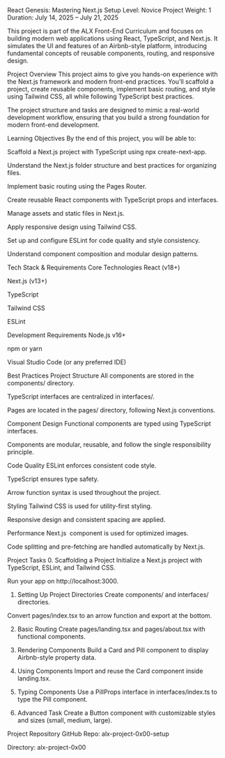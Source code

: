React Genesis: Mastering Next.js Setup
Level: Novice
Project Weight: 1
Duration: July 14, 2025 – July 21, 2025

This project is part of the ALX Front-End Curriculum and focuses on building modern web applications using React, TypeScript, and Next.js. It simulates the UI and features of an Airbnb-style platform, introducing fundamental concepts of reusable components, routing, and responsive design.

Project Overview
This project aims to give you hands-on experience with the Next.js framework and modern front-end practices. You’ll scaffold a project, create reusable components, implement basic routing, and style using Tailwind CSS, all while following TypeScript best practices.

The project structure and tasks are designed to mimic a real-world development workflow, ensuring that you build a strong foundation for modern front-end development.

Learning Objectives
By the end of this project, you will be able to:

Scaffold a Next.js project with TypeScript using npx create-next-app.

Understand the Next.js folder structure and best practices for organizing files.

Implement basic routing using the Pages Router.

Create reusable React components with TypeScript props and interfaces.

Manage assets and static files in Next.js.

Apply responsive design using Tailwind CSS.

Set up and configure ESLint for code quality and style consistency.

Understand component composition and modular design patterns.

Tech Stack & Requirements
Core Technologies
React (v18+)

Next.js (v13+)

TypeScript

Tailwind CSS

ESLint

Development Requirements
Node.js v16+

npm or yarn

Visual Studio Code (or any preferred IDE)

Best Practices
Project Structure
All components are stored in the components/ directory.

TypeScript interfaces are centralized in interfaces/.

Pages are located in the pages/ directory, following Next.js conventions.

Component Design
Functional components are typed using TypeScript interfaces.

Components are modular, reusable, and follow the single responsibility principle.

Code Quality
ESLint enforces consistent code style.

TypeScript ensures type safety.

Arrow function syntax is used throughout the project.

Styling
Tailwind CSS is used for utility-first styling.

Responsive design and consistent spacing are applied.

Performance
Next.js <Image /> component is used for optimized images.

Code splitting and pre-fetching are handled automatically by Next.js.

Project Tasks
0. Scaffolding a Project
Initialize a Next.js project with TypeScript, ESLint, and Tailwind CSS.

Run your app on http://localhost:3000.

1. Setting Up Project Directories
Create components/ and interfaces/ directories.

Convert pages/index.tsx to an arrow function and export at the bottom.

2. Basic Routing
Create pages/landing.tsx and pages/about.tsx with functional components.

3. Rendering Components
Build a Card and Pill component to display Airbnb-style property data.

4. Using Components
Import and reuse the Card component inside landing.tsx.

5. Typing Components
Use a PillProps interface in interfaces/index.ts to type the Pill component.

6. Advanced Task
Create a Button component with customizable styles and sizes (small, medium, large).

Project Repository
GitHub Repo: alx-project-0x00-setup

Directory: alx-project-0x00